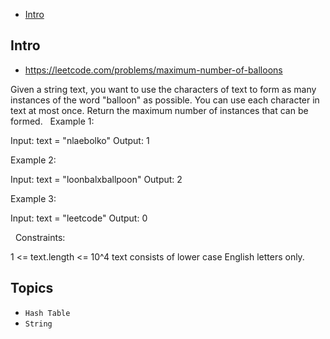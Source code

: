 - [Intro](#intro)

## Intro

- https://leetcode.com/problems/maximum-number-of-balloons

Given a string text, you want to use the characters of text to form as many instances of the word "balloon" as possible.
You can use each character in text at most once. Return the maximum number of instances that can be formed.
 
Example 1:


Input: text = "nlaebolko"
Output: 1

Example 2:


Input: text = "loonbalxballpoon"
Output: 2

Example 3:

Input: text = "leetcode"
Output: 0

 
Constraints:

1 <= text.length <= 10^4
text consists of lower case English letters only.


## Topics

- `Hash Table`
- `String`


